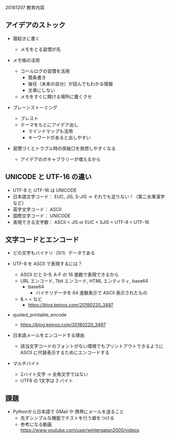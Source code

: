 20181207 教育内容

## アイデアのストック

- 寝起きに書く
    - メモをとる習慣が先

- メモ帳の活用
    - コールログの習慣を活用
        - 箇条書き
        - 後任（未来の自分）が読んでもわかる情報
        - 文章にしない
    - メモをすぐに開ける場所に置くクセ

- ブレーンストーミング
    - ブレスト
    - テーマをもとにアイデア出し
        - マインドマップも活用
        - キーワードがあると出しやすい

- 習慣づくとトラブル時の突破口を発想しやすくなる
    - アイデアのボキャブラリーが増えるから

## UNICODE と UTF-16 の違い

- UTF-8 と UTF-16 は UNICODE
- 日本語文字コード： EUC, JIS, S-JIS → それでも足りない！（第二水準漢字など）
- 英字文字コード： ASCII
- 国際文字コード： UNICODE
- 表現できる文字数： ASCII < JIS or EUC < SJIS < UTF-8 < UTF-16

## 文字コードとエンコード

- どの文字もバイナリ（0/1）データである
- UTF-8 を ASCII で表現するには？
    - ASCII だと 0-9, A-F の 16 進数で表現できるから
    - URL エンコード, 7bit エンコード, HTML エンティティ, base64
        - base64
            - バイナリデータを 64 進数表示で ASCII 表示されたもの
    - &amp; &gt; &lt; など
        - https://blog.keinos.com/20180220_3497
- quoted_printable_encode 
    - https://blog.keinos.com/20180220_3497
    
- 日本語メールをエンコードする理由
    - 該当文字コードのフォントがない環境でもプリントアウトできるように ASCII に代替表示するためにエンコードする

- マルチバイト
    - 2バイト文字 → 全角文字ではない
    - UTF8 の 1文字は 3 バイト


## 課題

- Pythonから日本語で GMail や 携帯にメールを送ること
    - 先ずシンプルな機能でテストを行う癖をつける
    - 参考になる動画 
        https://www.youtube.com/user/wintergatan2000/videos